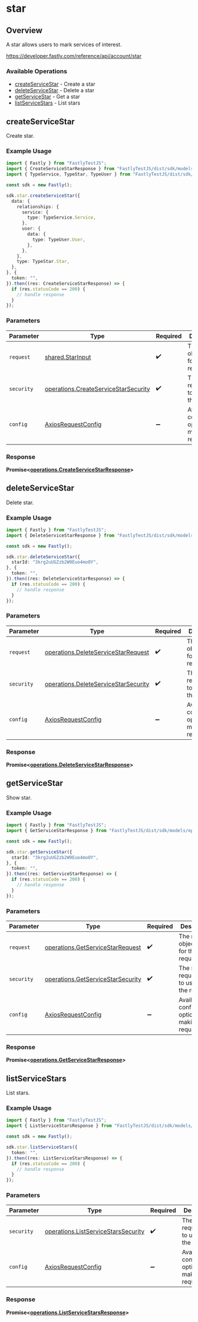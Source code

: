 # star

## Overview

A star allows users to mark services of interest.

<https://developer.fastly.com/reference/api/account/star>
### Available Operations

* [createServiceStar](#createservicestar) - Create a star
* [deleteServiceStar](#deleteservicestar) - Delete a star
* [getServiceStar](#getservicestar) - Get a star
* [listServiceStars](#listservicestars) - List stars

## createServiceStar

Create star.

### Example Usage

```typescript
import { Fastly } from "FastlyTestJS";
import { CreateServiceStarResponse } from "FastlyTestJS/dist/sdk/models/operations";
import { TypeService, TypeStar, TypeUser } from "FastlyTestJS/dist/sdk/models/shared";

const sdk = new Fastly();

sdk.star.createServiceStar({
  data: {
    relationships: {
      service: {
        type: TypeService.Service,
      },
      user: {
        data: {
          type: TypeUser.User,
        },
      },
    },
    type: TypeStar.Star,
  },
}, {
  token: "",
}).then((res: CreateServiceStarResponse) => {
  if (res.statusCode == 200) {
    // handle response
  }
});
```

### Parameters

| Parameter                                                                                    | Type                                                                                         | Required                                                                                     | Description                                                                                  |
| -------------------------------------------------------------------------------------------- | -------------------------------------------------------------------------------------------- | -------------------------------------------------------------------------------------------- | -------------------------------------------------------------------------------------------- |
| `request`                                                                                    | [shared.StarInput](../../models/shared/starinput.md)                                         | :heavy_check_mark:                                                                           | The request object to use for the request.                                                   |
| `security`                                                                                   | [operations.CreateServiceStarSecurity](../../models/operations/createservicestarsecurity.md) | :heavy_check_mark:                                                                           | The security requirements to use for the request.                                            |
| `config`                                                                                     | [AxiosRequestConfig](https://axios-http.com/docs/req_config)                                 | :heavy_minus_sign:                                                                           | Available config options for making requests.                                                |


### Response

**Promise<[operations.CreateServiceStarResponse](../../models/operations/createservicestarresponse.md)>**


## deleteServiceStar

Delete star.

### Example Usage

```typescript
import { Fastly } from "FastlyTestJS";
import { DeleteServiceStarResponse } from "FastlyTestJS/dist/sdk/models/operations";

const sdk = new Fastly();

sdk.star.deleteServiceStar({
  starId: "3krg2uUGZzb2W9Euo4moOY",
}, {
  token: "",
}).then((res: DeleteServiceStarResponse) => {
  if (res.statusCode == 200) {
    // handle response
  }
});
```

### Parameters

| Parameter                                                                                    | Type                                                                                         | Required                                                                                     | Description                                                                                  |
| -------------------------------------------------------------------------------------------- | -------------------------------------------------------------------------------------------- | -------------------------------------------------------------------------------------------- | -------------------------------------------------------------------------------------------- |
| `request`                                                                                    | [operations.DeleteServiceStarRequest](../../models/operations/deleteservicestarrequest.md)   | :heavy_check_mark:                                                                           | The request object to use for the request.                                                   |
| `security`                                                                                   | [operations.DeleteServiceStarSecurity](../../models/operations/deleteservicestarsecurity.md) | :heavy_check_mark:                                                                           | The security requirements to use for the request.                                            |
| `config`                                                                                     | [AxiosRequestConfig](https://axios-http.com/docs/req_config)                                 | :heavy_minus_sign:                                                                           | Available config options for making requests.                                                |


### Response

**Promise<[operations.DeleteServiceStarResponse](../../models/operations/deleteservicestarresponse.md)>**


## getServiceStar

Show star.

### Example Usage

```typescript
import { Fastly } from "FastlyTestJS";
import { GetServiceStarResponse } from "FastlyTestJS/dist/sdk/models/operations";

const sdk = new Fastly();

sdk.star.getServiceStar({
  starId: "3krg2uUGZzb2W9Euo4moOY",
}, {
  token: "",
}).then((res: GetServiceStarResponse) => {
  if (res.statusCode == 200) {
    // handle response
  }
});
```

### Parameters

| Parameter                                                                              | Type                                                                                   | Required                                                                               | Description                                                                            |
| -------------------------------------------------------------------------------------- | -------------------------------------------------------------------------------------- | -------------------------------------------------------------------------------------- | -------------------------------------------------------------------------------------- |
| `request`                                                                              | [operations.GetServiceStarRequest](../../models/operations/getservicestarrequest.md)   | :heavy_check_mark:                                                                     | The request object to use for the request.                                             |
| `security`                                                                             | [operations.GetServiceStarSecurity](../../models/operations/getservicestarsecurity.md) | :heavy_check_mark:                                                                     | The security requirements to use for the request.                                      |
| `config`                                                                               | [AxiosRequestConfig](https://axios-http.com/docs/req_config)                           | :heavy_minus_sign:                                                                     | Available config options for making requests.                                          |


### Response

**Promise<[operations.GetServiceStarResponse](../../models/operations/getservicestarresponse.md)>**


## listServiceStars

List stars.

### Example Usage

```typescript
import { Fastly } from "FastlyTestJS";
import { ListServiceStarsResponse } from "FastlyTestJS/dist/sdk/models/operations";

const sdk = new Fastly();

sdk.star.listServiceStars({
  token: "",
}).then((res: ListServiceStarsResponse) => {
  if (res.statusCode == 200) {
    // handle response
  }
});
```

### Parameters

| Parameter                                                                                  | Type                                                                                       | Required                                                                                   | Description                                                                                |
| ------------------------------------------------------------------------------------------ | ------------------------------------------------------------------------------------------ | ------------------------------------------------------------------------------------------ | ------------------------------------------------------------------------------------------ |
| `security`                                                                                 | [operations.ListServiceStarsSecurity](../../models/operations/listservicestarssecurity.md) | :heavy_check_mark:                                                                         | The security requirements to use for the request.                                          |
| `config`                                                                                   | [AxiosRequestConfig](https://axios-http.com/docs/req_config)                               | :heavy_minus_sign:                                                                         | Available config options for making requests.                                              |


### Response

**Promise<[operations.ListServiceStarsResponse](../../models/operations/listservicestarsresponse.md)>**

